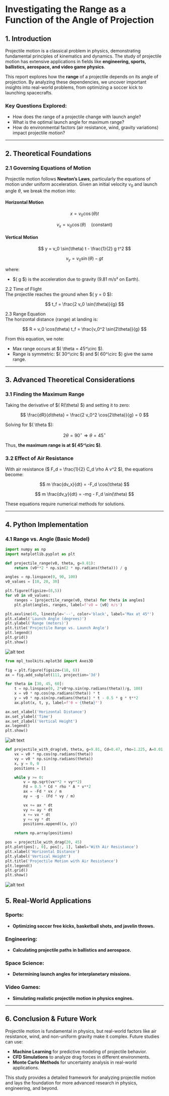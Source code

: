 # **Investigating the Range as a Function of the Angle of Projection**  

## **1. Introduction**  

Projectile motion is a classical problem in physics, demonstrating fundamental principles of kinematics and dynamics. The study of projectile motion has extensive applications in fields like **engineering, sports, ballistics, aerospace, and video game physics**.  

This report explores how the **range** of a projectile depends on its angle of projection. By analyzing these dependencies, we uncover important insights into real-world problems, from optimizing a soccer kick to launching spacecrafts.  

### **Key Questions Explored:**  

- How does the range of a projectile change with launch angle?  
- What is the optimal launch angle for maximum range?  
- How do environmental factors (air resistance, wind, gravity variations) impact projectile motion?  

---

## **2. Theoretical Foundations**  

### **2.1 Governing Equations of Motion**  

Projectile motion follows **Newton’s Laws**, particularly the equations of motion under uniform acceleration. Given an initial velocity $v_0$ and launch angle $\theta$, we break the motion into:  

#### **Horizontal Motion**  

$$
 x = v_0 \cos(\theta) t
$$

$$
 v_x = v_0 \cos(\theta)  \quad (\text{constant})
$$

#### **Vertical Motion**  

$$
 y = v_0 \sin(\theta) t - \frac{1}{2} g t^2
$$

$$
 v_y = v_0 \sin(\theta) - g t
$$

where:  
- $( g $) is the acceleration due to gravity (9.81 m/s² on Earth).  

2.2 Time of Flight  
The projectile reaches the ground when $( y = 0 $):  

$$
t_f = \frac{2 v_0 \sin(\theta)}{g}
$$

2.3 Range Equation  
The horizontal distance (range) at landing is:  

$$
R = v_0 \cos(\theta) t_f = \frac{v_0^2 \sin(2\theta)}{g}
$$

From this equation, we note:

- Max range occurs at $( \theta = 45^\circ $).
- Range is symmetric: $( 30^\circ $) and $( 60^\circ $) give the same range.
  

---

## **3. Advanced Theoretical Considerations**  

### **3.1 Finding the Maximum Range**  

Taking the derivative of $( R(\theta) $) and setting it to zero:  

$$
 \frac{dR}{d\theta} = \frac{2 v_0^2 \cos(2\theta)}{g} = 0
$$

Solving for $( \theta $):  

$$
 2\theta = 90^\circ \Rightarrow \theta = 45^\circ
$$

Thus, **the maximum range is at $( 45^\circ $)**.

### **3.2 Effect of Air Resistance**  

With air resistance ($ F_d = \frac{1}{2} C_d \rho A v^2 $), the equations become:  

$$
 m \frac{dv_x}{dt} = -F_d \cos(\theta)
$$

$$
 m \frac{dv_y}{dt} = -mg - F_d \sin(\theta)
$$

These equations require numerical methods for solutions.

---

## **4. Python Implementation**  

### **4.1 Range vs. Angle (Basic Model)**  

```python
import numpy as np
import matplotlib.pyplot as plt

def projectile_range(v0, theta, g=9.81):
    return (v0**2 * np.sin(2 * np.radians(theta))) / g

angles = np.linspace(0, 90, 100)
v0_values = [10, 20, 30]

plt.figure(figsize=(8,5))
for v0 in v0_values:
    ranges = [projectile_range(v0, theta) for theta in angles]
    plt.plot(angles, ranges, label=f'v0 = {v0} m/s')

plt.axvline(45, linestyle='--', color='black', label='Max at 45°')
plt.xlabel('Launch Angle (degrees)')
plt.ylabel('Range (meters)')
plt.title('Projectile Range vs. Launch Angle')
plt.legend()
plt.grid()
plt.show()
```
![alt text](image-9.png)

```python 
from mpl_toolkits.mplot3d import Axes3D

fig = plt.figure(figsize=(10, 6))
ax = fig.add_subplot(111, projection='3d')

for theta in [30, 45, 60]:
    t = np.linspace(0, 2*v0*np.sin(np.radians(theta))/g, 100)
    x = v0 * np.cos(np.radians(theta)) * t
    y = v0 * np.sin(np.radians(theta)) * t - 0.5 * g * t**2
    ax.plot(x, t, y, label=f'θ = {theta}°')

ax.set_xlabel('Horizontal Distance')
ax.set_ylabel('Time')
ax.set_zlabel('Vertical Height')
ax.legend()
plt.show()

```

![alt text](image-10.png)

```python
def projectile_with_drag(v0, theta, g=9.81, Cd=0.47, rho=1.225, A=0.01, m=0.1, dt=0.01):
    vx = v0 * np.cos(np.radians(theta))
    vy = v0 * np.sin(np.radians(theta))
    x, y = 0, 0
    positions = []

    while y >= 0:
        v = np.sqrt(vx**2 + vy**2)
        Fd = 0.5 * Cd * rho * A * v**2
        ax = -Fd * vx / m
        ay = -g - (Fd * vy / m)

        vx += ax * dt
        vy += ay * dt
        x += vx * dt
        y += vy * dt
        positions.append((x, y))

    return np.array(positions)

pos = projectile_with_drag(20, 45)
plt.plot(pos[:, 0], pos[:, 1], label='With Air Resistance')
plt.xlabel('Horizontal Distance')
plt.ylabel('Vertical Height')
plt.title('Projectile Motion with Air Resistance')
plt.legend()
plt.grid()
plt.show()

```

![alt text](image-11.png)

## 5. Real-World Applications

### Sports:
- **Optimizing soccer free kicks, basketball shots, and javelin throws.**

### Engineering:
- **Calculating projectile paths in ballistics and aerospace.**

### Space Science:
- **Determining launch angles for interplanetary missions.**

### Video Games:
- **Simulating realistic projectile motion in physics engines.**

---

## 6. Conclusion & Future Work

Projectile motion is fundamental in physics, but real-world factors like air resistance, wind, and non-uniform gravity make it complex. Future studies can use:

- **Machine Learning** for predictive modeling of projectile behavior.
- **CFD Simulations** to analyze drag forces in different environments.
- **Monte Carlo Methods** for uncertainty analysis in real-world applications.

This study provides a detailed framework for analyzing projectile motion and lays the foundation for more advanced research in physics, engineering, and beyond. 
